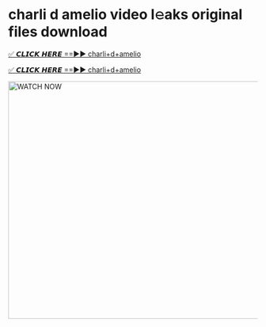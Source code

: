 # charli d amelio video l𝚎aks original files download

<p><a href="https://mediafirer.com/charli+d+amelio&ref=titik" rel="nofollow">✅ 𝘾𝙇𝙄𝘾𝙆 𝙃𝙀𝙍𝙀 ==►► charli+d+amelio</a></p>

<p><a href="https://mediafirer.com/charli+d+amelio&ref=titik" rel="nofollow">✅ 𝘾𝙇𝙄𝘾𝙆 𝙃𝙀𝙍𝙀 ==►► charli+d+amelio</a></p>

<p><a rel="nofollow" title="WATCH NOW" href="https://mediafirer.com/charli+d+amelio&ref=titik"><img border="charli+d+amelio" height="480" width="854" title="WATCH NOW" alt="WATCH NOW" src="https://i.imgur.com/WiGg2rx.gif"></a></p>